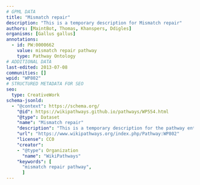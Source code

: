 ```yaml
---
# GPML DATA
title: "Mismatch repair"
description: "This is a temporary description for Mismatch repair"
authors: [MaintBot, Thomas, Khanspers, Ddigles]
organisms: [Gallus gallus]
annotations:
  - id: PW:0000662
    value: mismatch repair pathway
    type: Pathway Ontology
# ADDITIONAL DATA
last-edited: 2013-07-08
communities: []
wpid: "WP802"
# STRUCTURED METADATA FOR SEO
seo:
  type: CreativeWork
schema-jsonld:
  - "@context": https://schema.org/
    "@id": https://wikipathways.github.io/pathways/WP554.html
    "@type": Dataset
    "name": "Mismatch repair"
    "description": "This is a temporary description for the pathway entitled: Mismatch repair"
    "url": "https://www.wikipathways.org/index.php/Pathway:WP802"
    "license": CC0
    "creator":
    - "@type": Organization
      "name": "WikiPathways"
    "keywords": [
      "mismatch repair pathway",
      ]
---
```

